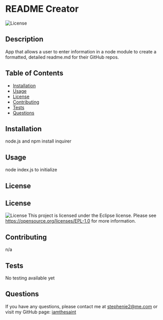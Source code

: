 # README Creator
![License](https://img.shields.io/badge/License-EPL%201.0-red.svg)
## Description
App that allows a user to enter information in a node module to create a formatted, detailed readme.md for their GitHub repos.
## Table of Contents
- [Installation](#installation)
- [Usage](#usage)
- [License](#license)
- [Contributing](#contributing)
- [Tests](#tests)
- [Questions](#questions)
## Installation
node.js and npm install inquirer
## Usage
node index.js to initialize
## License
## License
![License](https://img.shields.io/badge/License-EPL%201.0-red.svg)
This project is licensed under the Eclipse license.
Please see https://opensource.org/licenses/EPL-1.0 for more information.

## Contributing
n/a
## Tests
No testing available yet
## Questions
If you have any questions, please contact me at stephenie2@me.com or visit my GitHub page: [iamthesaint](http://github.com/iamthesaint)
